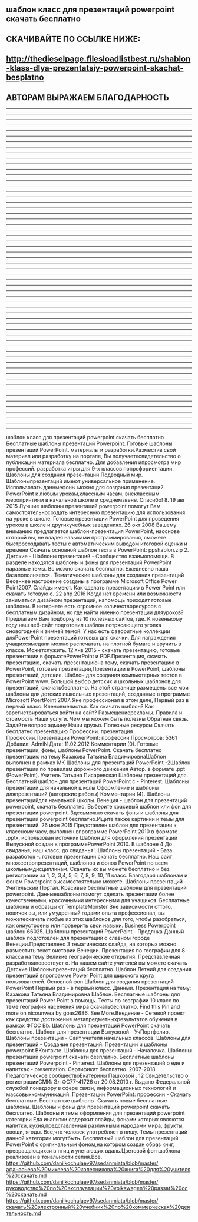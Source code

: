 шаблон класс для презентаций powerpoint скачать бесплатно
--------------------------------------------------
СКАЧИВАЙТЕ ПО ССЫЛКЕ НИЖЕ:
--------------------------------------------------
http://thedieselpage.filesloadlistbest.ru/shablon-klass-dlya-prezentatsiy-powerpoint-skachat-besplatno
--------------------------------------------------
АВТОРАМ ВЫРАЖАЕМ БЛАГОДАРНОСТЬ
--------------------------------------------------
--------------------------------------------------
--------------------------------------------------
--------------------------------------------------
--------------------------------------------------
--------------------------------------------------
--------------------------------------------------
--------------------------------------------------
--------------------------------------------------
--------------------------------------------------
--------------------------------------------------
--------------------------------------------------
--------------------------------------------------
--------------------------------------------------
--------------------------------------------------
--------------------------------------------------
--------------------------------------------------
--------------------------------------------------
--------------------------------------------------
--------------------------------------------------
--------------------------------------------------
--------------------------------------------------
--------------------------------------------------
--------------------------------------------------
--------------------------------------------------
--------------------------------------------------
--------------------------------------------------
--------------------------------------------------
--------------------------------------------------
--------------------------------------------------
--------------------------------------------------
--------------------------------------------------
--------------------------------------------------
--------------------------------------------------
--------------------------------------------------
--------------------------------------------------
--------------------------------------------------
--------------------------------------------------
--------------------------------------------------
--------------------------------------------------
--------------------------------------------------
--------------------------------------------------
--------------------------------------------------
--------------------------------------------------
--------------------------------------------------
--------------------------------------------------
--------------------------------------------------
--------------------------------------------------
--------------------------------------------------
--------------------------------------------------
--------------------------------------------------
--------------------------------------------------
--------------------------------------------------
--------------------------------------------------
--------------------------------------------------
--------------------------------------------------
--------------------------------------------------
--------------------------------------------------
--------------------------------------------------
--------------------------------------------------
шаблон класс для презентаций powerpoint скачать бесплатно Бесплатные шаблоны презентаций Powerpoint. Готовые шаблоны презентаций PowerPoint.  материалы и разработки.Разместив свой материал или разработку на портале, Вы получаетесвидетельство о публикации материала бесплатно. Для добавления ипросмотра  мир профессий. разработка игры для 9-х классов попрофориентации. Шаблоны для создания презентаций Подводный мир. Шаблоныпрезентаций имеют универсальное применение. Использовать данныефоны можно для создания презентаций PowerPoint к любым урокам,классным часам, внеклассным мероприятиям в начальной школе и среднемзвене. Спасибо! 8. 19 авг 2015  Лучшие шаблоны презентаций powerpoint помогут Вам самостоятельносоздать интересную презентацию для использования на уроке в школе. Готовые презентации PowerPoint для проведения уроков в школе и другихучебных заведениях. 26 окт 2008  Вашему вниманию предлагается шаблон-презентация PowerPoint, наоснове которой вы, не владея навыками программирования, сможете быстросоздавать тесты с автоматическим выводом итоговой оценки и времени Скачать основной шаблон теста в PowerPoint: ppshablon.zip 2. Детские - Шаблоны презентаций - Сообщество взаимопомощи. В разделе находятся шаблоны и фоны для презентаций PowerPoint наразные темы.  Вс можно скачать бесплатно. Ежедневно наша базапополняется . Тематические шаблоны для создания презентаций Весеннее настроение созданы в программе Microsoft Office Power Point2007. Слайды имеют. Как сделать презентацию в Power Point или скачать готовую с. 22 апр 2016  Когда нет времени или возможности заниматься дизайном презентаций, напомощь приходят готовые шаблоны. В интернете есть огромное количестворесурсов с бесплатным дизайном, но где найти именно презентации дляуроков? Предлагаем Вам подборку из 10 полезных сайтов, где. К новенькому году наш веб-сайт подготовил шаблон потрясающего уголка сновогодней и зимней темой. У нас есть фаворитные коллекции дляPowerPoint презентаций готовых для скачки. Для награждения учащихсямедали можно распечатать на плотной бумаге и вручить в классе. Можетслужить. 12 янв 2015   - cкачать презентацию, готовые презентации в форматеPowerPoint и PDF.Презентация, скачать презентацию, скачать презентациюна тему, скачать презентацию в PowerPoint, готовые презентации,Презентации в PowerPoint, шаблоны презентаций, детские. Шаблон для создания компьютерных тестов в PowerPoint  www. Большой выбор детских и школьных шаблонов для презентаций, скачатьбесплатно.  На этой странице размещены все мои шаблоны для детских ишкольных презентаций, созданные в программе Microsoft PoertPoint 2007. Яне профессионал в этом деле,  Первый раз в первый класс. Кленовыелистья. Как скачать шаблон? Как зарегистрироваться  войти на сайт? Размещениерекламы. Правила и стоимость  Наши услуги. Чем мы можем быть полезны Обратная связь. Задайте вопрос админу  Наши друзья. Полезные ресурсы
Скачать бесплатно презентацию Профессии. презентация Профессии.Презентации PowerPoint: профессии  Просмотров: 5361  Добавил: AdmiN Дата: 11.02.2012  Комментарии (0). Готовые презентации, фоны, шаблоны PowerPoint. Скачать бесплатно презентацию на тему Казакова Татьяна ВладимировнаШаблон выполнен в рамках МК Шаблоны для презентаций PowerPoint -2Шаблон презентации по правилам дорожного движения Автор. в формате .ppt (PowerPoint). Учитель Татьяна Писаревская  Шаблоны презентаций для. Бесплатный шаблон для презентаций PowerPoint с  - Pinterest. Шаблоны презентаций для начальной школы  Оформление и шаблоны дляпрезентаций (авторские работы) Комментарии (4). Шаблоны презентацийдля начальной школы. Венеция - шаблон для презентаций powerpoint, скачать бесплатно. Выберите красивый шаблон или фон для презентации powerpoint. Здесьможно скачать фоны и шаблоны для презентаций powerpoint бесплатно.Ищите также картинки и темы для презентаций. 26 июн 2015  Представлен шаблон для презентации к классному часу, выполнен впрограмме PowerPoint 2010 в формате .pptx, использован источник Шаблон для оформления презентаций Выпускной создан в программеPowerPoint 2010. В шаблоне 4  До свиданья, наш класс, до свиданья!. Шаблоны презентаций - База разработок  -. готовые презентации скачать бесплатно. Наш сайт  множествопрезентаций, шаблонов и фонов PowerPoint по всем школьнымдисциплинам. Скачать их вы можете бесплатно и без регистрации за 1, 2, 3,4, 5, 6, 7, 8, 9, 10, 11 класс. Благодаря шаблонам и фонам Powerpoint высамостоятельно можете. Шаблоны презентаций - Учительский Портал. Красивые бесплатные шаблоны для презентаций powerpoint. Данныешаблоны помогут сделать презентации более качественными, красочнымии интересными для учащихся. Бесплатные шаблоны и образцы от TemplateMonster  Вне зависимости оттого, новичок вы, или умудренный годами опыта профессионал, вы можетескачать любые из этих шаблонов для того, чтобы разобраться, как ониустроены или проверить свои навыки.  Business Powerpoint шаблон 66025. Шаблоны презентаций PowerPoint - Продлнка
Данный шаблон подготовлен для презентаций о славном городе Венеции.Представлено 3 тематических слайда, на которых можно разместить текст оистории Венеции.  Презентация по географии для 8 класса на тему Великие географические открытия. Представленная разработкаповествует о. На нашем сайте учителей вы можете скачать Детские Шаблоныпрезентаций бесплатно.  Шаблон Летний для создания презентаций впрограмме Power Point для широкого круга пользователей. Основной фон Шаблон для создания презентаций PowerPoint Первый раз - в первый класс. Данный. Презентация на тему: Казакова Татьяна Владимировна Шаблон. Бесплатные шаблоны для презентаций Power Point в помощь. Тесты по географии 10 класс по теме география населения мира скачатьбесплатно. Find this Pin and more on nicounwea by goas2686. See More.Введение - Сетевой проект как средство достижения метапредметныхрезультатов обучения в рамках ФГОС  Bb. Шаблоны для презентаций PowerPoint скачать бесплатно. Шаблон для презентации Выпускной - УчПортфолио. Шаблоны презентаций - Сайт учителя начальных классов. Шаблоны для презентаций - Создание презентаций. Презентации и шаблоны powerpoint  ВКонтакте. Шаблоны для презентаций - Началочка. Шаблоны презентаций powerpoint скачати безплатно. Бесплатные шаблоны презентаций Powerpoint - Pinterest. Шаблоны для презентаций о еде и напитках - presentation. Сертификат  бесплатно. 2007-2018 Педагогическое сообществоЕкатерины Пашковой  . 12 Свидетельство о регистрацииСМИ: Эл ФС77-41726 от 20.08.2010 г. Выдано Федеральной службой понадзору в сфере связи, информационных технологий и массовыхкоммуникаций.
Презентации PowerPoint: профессии - Скачать бесплатные. Бесплатные шаблоны. Скачать новые бесплатные шаблоны. Шаблоны и фоны для презентаций powerpoint скачать бесплатно. Шаблоны и темы оформления для презентаций powerpoint категории Еда инапитки содержит слайды, фонами которых являются напитки, кухня,представленная различными народами мира, фрукты, овощи, ягоды. Все,что человек употребляет в пищу. Темы презентаций данной категории могутбыть. Бесплатный шаблон для презентаций PowerPoint с оригинальным фоном,на котором создан образ книг, превращающихся в птиц и улетающих вдаль.Цветовой фон шаблона реализован в тональности сепия.Все.
https://github.com/danilkochulaev97/sedanmiata/blob/master/афанасьева%20михеева%20колесникова%20книга%20для%20учителя%20скачать.md
https://github.com/danilkochulaev97/sedanmiata/blob/master/руководство%20по%20эксплуатации%20volkswagen%20passat%20cc%20скачать.md
https://github.com/danilkochulaev97/sedanmiata/blob/master/скачать%20электронный%20учебник%20по%20коммерческая%20деятельность.md